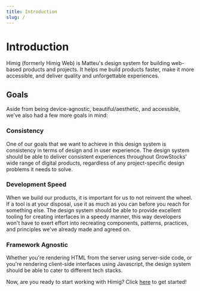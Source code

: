 ```yaml
---
title: Introduction
slug: /
---
```

# Introduction
Himig (formerly Himig Web) is Matteu's design system for building web-based products and projects. It
helps me build products faster, make it more accessible, and deliver quality and unforgettable experiences.

## Goals
Aside from being device-agnostic, beautiful/aesthetic, and accessible, we've also had a few more goals in mind:

### Consistency
One of our goals that we want to achieve in this design system is consistency in terms of design and in user experience.
The design system should be able to deliver consistent
experiences throughout GrowStocks' wide range of digital products, regardless of any project-specific design problems it
needs to solve.

### Development Speed
When we build our products, it is important for us to not reinvent the wheel. If a tool is at your disposal, use it as
much as you can before you reach for something else. The design system should be able to provide excellent tooling for creating
interfaces in a speedy manner, this way developers won't have to exert effort into recreating components, patterns,
practices, and principles we've already made and agreed on.

### Framework Agnostic
Whether you're rendering HTML from the server using server-side code, or you're rendering client-side interfaces using Javascript, the design system should be able to cater to different tech stacks.

Now, are you ready to start working with Himig? Click [here](getting-started/setup.md) to get started!